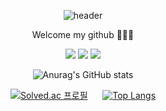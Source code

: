 <div align="center">

  ![header](https://capsule-render.vercel.app/api?type=slice&text=sumlnsu&color=timeGradient&height=200&animation=fadeIn&desc=Data%20Analyst&fontSize=64&descSize=24&rotate=13&fontAlign=80&fontAlignY=39&descAlign=55&descAlignY=43)
</div>

<div align="center">
  <p style"> Welcome my github 🙋🏻‍♂️</p>
</div>

<div align="center">
  <a href="https://velog.io/@smo1621" target="_blank"><img src="https://img.shields.io/badge/Velog-20C997?style=flat-square&logo=Velog&logoColor=white"/></a>
  <a href="https://www.linkedin.com/in/sumin-kim-382ba1280" target="_blank"><img src="https://img.shields.io/badge/LinkedIn-0A66C2?style=flat-square&logo=LinkedIn&logoColor=white"/></a>
  <a href="https://www.instagram.com/sumlnsu/" target="_blank"><img src="https://img.shields.io/badge/Instagram-E4405F?style=flat-square&logo=Instagram&logoColor=white"/></a>
</div>


<div align="center">
  
 ![Anurag's GitHub stats](https://github-readme-stats.vercel.app/api?username=sumlnsu&show_icons=true&theme=blue-green)
</div>

<div align="center">
  
[![Solved.ac
프로필](http://mazassumnida.wtf/api/generate_badge?boj=smo1621)](https://solved.ac/smo1621) &nbsp; &nbsp;&nbsp;
[![Top Langs](https://github-readme-stats.vercel.app/api/top-langs/?username=sumlnsu&layout=compact)](https://github.com/anuraghazra/github-readme-stats)
</div>
